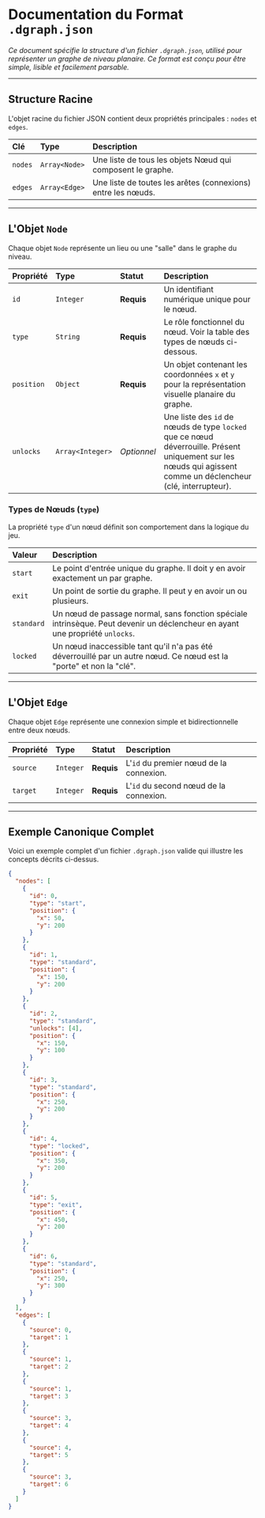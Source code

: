 # Documentation du Format `.dgraph.json`

*Ce document spécifie la structure d'un fichier `.dgraph.json`, utilisé pour représenter un graphe de niveau planaire. Ce format est conçu pour être simple, lisible et facilement parsable.*

---

## Structure Racine

L'objet racine du fichier JSON contient deux propriétés principales : `nodes` et `edges`.

| Clé | Type | Description |
| :--- | :--- | :--- |
| `nodes` | `Array<Node>` | Une liste de tous les objets Nœud qui composent le graphe. |
| `edges` | `Array<Edge>` | Une liste de toutes les arêtes (connexions) entre les nœuds. |

---

## L'Objet `Node`

Chaque objet `Node` représente un lieu ou une "salle" dans le graphe du niveau.

| Propriété | Type | Statut | Description |
| :--- | :--- | :--- | :--- |
| `id` | `Integer` | **Requis** | Un identifiant numérique unique pour le nœud. |
| `type` | `String` | **Requis** | Le rôle fonctionnel du nœud. Voir la table des types de nœuds ci-dessous. |
| `position`| `Object` | **Requis** | Un objet contenant les coordonnées `x` et `y` pour la représentation visuelle planaire du graphe. |
| `unlocks` | `Array<Integer>` | *Optionnel* | Une liste des `id` de nœuds de type `locked` que ce nœud déverrouille. Présent uniquement sur les nœuds qui agissent comme un déclencheur (clé, interrupteur). |

### Types de Nœuds (`type`)

La propriété `type` d'un nœud définit son comportement dans la logique du jeu.

| Valeur | Description |
| :--- | :--- |
| `start` | Le point d'entrée unique du graphe. Il doit y en avoir exactement un par graphe. |
| `exit` | Un point de sortie du graphe. Il peut y en avoir un ou plusieurs. |
| `standard`| Un nœud de passage normal, sans fonction spéciale intrinsèque. Peut devenir un déclencheur en ayant une propriété `unlocks`. |
| `locked` | Un nœud inaccessible tant qu'il n'a pas été déverrouillé par un autre nœud. Ce nœud est la "porte" et non la "clé". |

---

## L'Objet `Edge`

Chaque objet `Edge` représente une connexion simple et bidirectionnelle entre deux nœuds.

| Propriété | Type | Statut | Description |
| :--- | :--- | :--- | :--- |
| `source` | `Integer` | **Requis** | L'`id` du premier nœud de la connexion. |
| `target` | `Integer` | **Requis** | L'`id` du second nœud de la connexion. |

---

## Exemple Canonique Complet

Voici un exemple complet d'un fichier `.dgraph.json` valide qui illustre les concepts décrits ci-dessus.

```json
{
  "nodes": [
    {
      "id": 0,
      "type": "start",
      "position": {
        "x": 50,
        "y": 200
      }
    },
    {
      "id": 1,
      "type": "standard",
      "position": {
        "x": 150,
        "y": 200
      }
    },
    {
      "id": 2,
      "type": "standard",
      "unlocks": [4],
      "position": {
        "x": 150,
        "y": 100
      }
    },
    {
      "id": 3,
      "type": "standard",
      "position": {
        "x": 250,
        "y": 200
      }
    },
    {
      "id": 4,
      "type": "locked",
      "position": {
        "x": 350,
        "y": 200
      }
    },
    {
      "id": 5,
      "type": "exit",
      "position": {
        "x": 450,
        "y": 200
      }
    },
    {
      "id": 6,
      "type": "standard",
      "position": {
        "x": 250,
        "y": 300
      }
    }
  ],
  "edges": [
    {
      "source": 0,
      "target": 1
    },
    {
      "source": 1,
      "target": 2
    },
    {
      "source": 1,
      "target": 3
    },
    {
      "source": 3,
      "target": 4
    },
    {
      "source": 4,
      "target": 5
    },
    {
      "source": 3,
      "target": 6
    }
  ]
}
